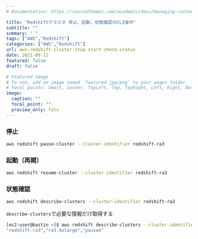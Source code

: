 ```yaml
---
# Documentation: https://sourcethemes.com/academic/docs/managing-content/

title: "Redshiftクラスタ 停止、起動、状態確認のCLI操作"
subtitle: ""
summary: " "
tags: ["AWS","Redshift"]
categories: ["AWS","Redshift"]
url: aws-redshift-cluster-stop-start-check-status
date: 2021-06-12
featured: false
draft: false

# Featured image
# To use, add an image named `featured.jpg/png` to your pages folder.
# Focal points: Smart, Center, TopLeft, Top, TopRight, Left, Right, BottomLeft, Bottom, BottomRight.
image:
  caption: ""
  focal_point: ""
  preview_only: fals
---
```


### 停止

```sh
aws redshift pause-cluster --cluster-identifier redshift-ra3
```

### 起動（再開）

```sh
aws redshift resume-cluster --cluster-identifier redshift-ra3
```

### 状態確認

```sh
aws redshift describe-clusters --cluster-identifier redshift-ra3
```

`describe-clusters`で必要な情報だけ取得する

```sh
[ec2-user@bastin ~]$ aws redshift describe-clusters --cluster-identifier redshift-ra3 | jq -r '.Clusters[] | [ .ClusterIdentifier, .NodeType, .ClusterStatus] | @csv'
"redshift-ra3","ra3.4xlarge","paused"
```

